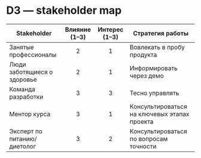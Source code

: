 # D3 — stakeholder map

| Stakeholder | Влияние (1–3) | Интерес (1–3) | Стратегия работы |
| ----------- | :-----------: | :-----------: | ---------------- |
| Занятые профессионалы | 2 | 1 | Вовлекать в пробу продукта |
| Люди заботящиеся о здоровье | 2 | 1 | Информировать через демо |
| Команда разработки | 3 | 3 | Тесно управлять |
| Ментор курса | 3 | 1 | Консультироваться на ключевых этапах проекта |
| Эксперт по питанию/диетолог | 3 | 2 | Консультироваться по вопросам точности |
